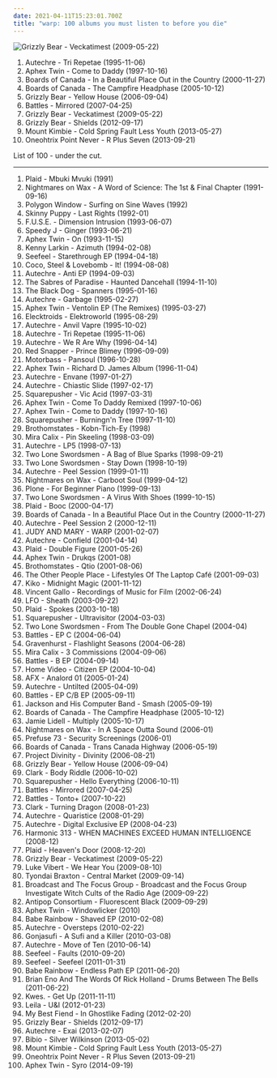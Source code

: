 ```yaml
---
date: 2021-04-11T15:23:01.700Z
title: "warp: 100 albums you must listen to before you die"
---
```

![Grizzly Bear - Veckatimest (2009-05-22)](http://coverartarchive.org/release/5d7797f1-7efc-350e-8d1f-71c5229502e0/2276646471-500.jpg "Grizzly Bear - Veckatimest (2009-05-22)")
<ol class="albums">
<li data-cover="http://coverartarchive.org/release/b8c015c8-2418-3e11-b71f-f9e391d94f6e/16619973353-500.jpg" data-tags="idm" role="button">Autechre - Tri Repetae (1995-11-06)</li>
<li data-cover="http://coverartarchive.org/release/32ad4a8c-cd44-3637-ac39-3479d7be8fb2/19702223299-500.jpg" data-tags="electronic, idm" role="button">Aphex Twin - Come to Daddy (1997-10-16)</li>
<li data-cover="http://coverartarchive.org/release/c5121f79-d6a3-4a07-876f-180f8bfe76d8/8866382616-500.jpg" data-tags="idm, ambient, electronic" role="button">Boards of Canada - In a Beautiful Place Out in the Country (2000-11-27)</li>
<li data-cover="http://coverartarchive.org/release/46448c2f-dbf1-49eb-a07a-ab9cb8d4ad4f/9818690351-500.jpg" data-tags="ambient, electronic" role="button">Boards of Canada - The Campfire Headphase (2005-10-12)</li>
<li data-cover="http://coverartarchive.org/release/e3e77ecb-7d18-3a9a-8c1a-251ebdb150c1/8130435236-500.jpg" data-tags="warp, indie folk, indie" role="button">Grizzly Bear - Yellow House (2006-09-04)</li>
<li data-cover="http://coverartarchive.org/release/bd32dcd0-5a09-4725-97ed-5918f55ee356/11318478591-500.jpg" data-tags="math rock" role="button">Battles - Mirrored (2007-04-25)</li>
<li data-cover="http://coverartarchive.org/release/5d7797f1-7efc-350e-8d1f-71c5229502e0/2276646471-500.jpg" data-tags="indie rock" role="button">Grizzly Bear - Veckatimest (2009-05-22)</li>
<li data-cover="http://coverartarchive.org/release/b0b64ca6-5bc7-4ced-a6a0-7ca8563d36ea/2032948233-500.jpg" data-tags="indie rock" role="button">Grizzly Bear - Shields (2012-09-17)</li>
<li data-cover="http://coverartarchive.org/release/a4e031e1-42b0-4cd8-a909-b7089d04dd5a/4207663303-500.jpg" data-tags="electronica, dubstep, post-dubstep" role="button">Mount Kimbie - Cold Spring Fault Less Youth (2013-05-27)</li>
<li data-cover="https://img.discogs.com/_17X3gO1kUCtordXcZf1SY67o1U=/fit-in/600x543/filters:strip_icc():format(jpeg):mode_rgb():quality(90)/discogs-images/R-4948955-1383656910-5443.jpeg.jpg" data-tags="vaporwave, electronic" role="button">Oneohtrix Point Never - R Plus Seven (2013-09-21)</li>
</ol>
List of 100 - under the cut.
<!-- more -->

_________________

<ol class="albums">
<li data-cover="http://coverartarchive.org/release/d14e987e-1f65-4ace-9d4e-cd8e40ade0c1/3578172888-500.jpg" data-tags="electronica" role="button">
Plaid - Mbuki Mvuki (1991)
</li>
<li data-cover="http://coverartarchive.org/release/d3a3e33f-d12b-4cb0-a2a1-1dcfee95fc86/6927058016-500.jpg" data-tags="electronic, warp" role="button">
Nightmares on Wax - A Word of Science: The 1st & Final Chapter (1991-09-16)
</li>
<li data-cover="http://coverartarchive.org/release/2b20bd11-00d2-4800-baa0-d2eb05486f09/6937494644-500.jpg" data-tags="idm" role="button">
Polygon Window - Surfing on Sine Waves (1992)
</li>
<li data-cover="http://coverartarchive.org/release/78491919-c124-486b-a705-d3ab323251a5/28315812844-500.jpg" data-tags="industrial" role="button">
Skinny Puppy - Last Rights (1992-01)
</li>
<li data-cover="http://coverartarchive.org/release/d65733a5-2fed-4443-beab-4440f0ef28ab/2227196642-500.jpg" data-tags="techno" role="button">
F.U.S.E. - Dimension Intrusion (1993-06-07)
</li>
<li data-cover="http://coverartarchive.org/release/455b4a46-06e1-4bd8-85d6-35bd11644f74/1353826524-500.jpg" data-tags="idm" role="button">
Speedy J - Ginger (1993-06-21)
</li>
<li data-cover="http://coverartarchive.org/release/e33730ce-6791-4e2e-aa4d-9b190ec39fdb/2575518065-500.jpg" data-tags="idm" role="button">
Aphex Twin - On (1993-11-15)
</li>
<li data-cover="http://coverartarchive.org/release/7dd56b03-de3b-450b-83e3-c151e643d83b/7803053341-500.jpg" data-tags="detroit techno" role="button">
Kenny Larkin - Azimuth (1994-02-08)
</li>
<li data-cover="https://img.discogs.com/e4A6UyWzhYvYOjxx1DftLQaMVh8=/fit-in/600x593/filters:strip_icc():format(jpeg):mode_rgb():quality(90)/discogs-images/R-28421-1276783702.jpeg.jpg" data-tags="warp" role="button">
Seefeel - Starethrough EP (1994-04-18)
</li>
<li data-cover="http://coverartarchive.org/release/2e89bfc1-ef2a-4b76-9e60-c449960ef3f8/4163980242-500.jpg" data-tags="warp, adrien wayne" role="button">
Coco, Steel & Lovebomb - It! (1994-08-08)
</li>
<li data-cover="http://coverartarchive.org/release/62a9a8a4-f5fa-4d40-bcdd-25b243f133e7/2499675510-500.jpg" data-tags="idm" role="button">
Autechre - Anti EP (1994-09-03)
</li>
<li data-cover="http://coverartarchive.org/release/85c36433-f560-4b42-858a-f91bb1813adb/6960911717-500.jpg" data-tags="electronic, electronica" role="button">
The Sabres of Paradise - Haunted Dancehall (1994-11-10)
</li>
<li data-cover="http://coverartarchive.org/release/cd4c22ef-d7fa-34fb-9beb-d5745e56fef1/7001168617-500.jpg" data-tags="electronic, idm" role="button">
The Black Dog - Spanners (1995-01-16)
</li>
<li data-cover="http://coverartarchive.org/release/49e04615-eb8d-3a81-af8e-402496a33d19/4819179308-500.jpg" data-tags="idm, electronic, ambient" role="button">
Autechre - Garbage (1995-02-27)
</li>
<li data-cover="http://coverartarchive.org/release/0ee1d08f-4e0b-4f1a-b418-7dd053fb03f1/25107182040-500.jpg" data-tags="electronic, idm" role="button">
Aphex Twin - Ventolin EP (The Remixes) (1995-03-27)
</li>
<li data-cover="http://coverartarchive.org/release/51f07041-3d9a-4458-880e-70326cdb3182/26321076591-500.jpg" data-tags="electro" role="button">
Elecktroids - Elektroworld (1995-08-29)
</li>
<li data-cover="https://img.discogs.com/xbDnd1s1Cv1ovJzUYRIubS-Pvq0=/fit-in/600x600/filters:strip_icc():format(jpeg):mode_rgb():quality(90)/discogs-images/R-28692-1234359237.jpeg.jpg" data-tags="idm" role="button">
Autechre - Anvil Vapre (1995-10-02)
</li>
<li data-cover="http://coverartarchive.org/release/b8c015c8-2418-3e11-b71f-f9e391d94f6e/16619973353-500.jpg" data-tags="idm" role="button">
Autechre - Tri Repetae (1995-11-06)
</li>
<li data-cover="http://coverartarchive.org/release/502200af-3b31-4a43-96a9-f6c791ca1843/2610689004-500.jpg" data-tags="abstract, warp, idm, knorpelfunky, adrien wayne" role="button">
Autechre - We R Are Why (1996-04-14)
</li>
<li data-cover="https://img.discogs.com/nWQE1IcfbSTHm0EDkeiX8ahJsxM=/fit-in/595x595/filters:strip_icc():format(jpeg):mode_rgb():quality(90)/discogs-images/R-7159849-1435065110-1254.jpeg.jpg" data-tags="acid jazz" role="button">
Red Snapper - Prince Blimey (1996-09-09)
</li>
<li data-cover="https://img.discogs.com/3i8WVQerYuq6HWmAht7y7enYoP8=/fit-in/600x594/filters:strip_icc():format(jpeg):mode_rgb():quality(90)/discogs-images/R-27988-1516986103-7874.jpeg.jpg" data-tags="electronic, house, warp, milestone, pop topp 30 1996, french-touch, cold house" role="button">
Motorbass - Pansoul (1996-10-28)
</li>
<li data-cover="https://img.discogs.com/PwJSdezghAFKP4Bo53Xwx2T_LW0=/fit-in/600x594/filters:strip_icc():format(jpeg):mode_rgb():quality(90)/discogs-images/R-567865-1567010804-1922.jpeg.jpg" data-tags="idm, electronic" role="button">
Aphex Twin - Richard D. James Album (1996-11-04)
</li>
<li data-cover="http://coverartarchive.org/release/a6791dbb-27f8-4f11-86bd-fa1ac3f0d654/21201572275-500.jpg" data-tags="idm" role="button">
Autechre - Envane (1997-01-27)
</li>
<li data-cover="http://coverartarchive.org/release/e382e9a2-8637-4781-a29b-3dac5c991899/3760547066-500.jpg" data-tags="idm" role="button">
Autechre - Chiastic Slide (1997-02-17)
</li>
<li data-cover="https://img.discogs.com/qFpv8o3tl3u5BDpquDi3sqSeOWs=/fit-in/600x596/filters:strip_icc():format(jpeg):mode_rgb():quality(90)/discogs-images/R-28697-1379574804-4915.jpeg.jpg" data-tags="warp" role="button">
Squarepusher - Vic Acid (1997-03-31)
</li>
<li data-cover="http://coverartarchive.org/release/2f6032f0-59dc-4c8f-b404-101442e6e2df/8128863850-500.jpg" data-tags="experimental" role="button">
Aphex Twin - Come To Daddy Remixed (1997-10-06)
</li>
<li data-cover="http://coverartarchive.org/release/32ad4a8c-cd44-3637-ac39-3479d7be8fb2/19702223299-500.jpg" data-tags="electronic, idm" role="button">
Aphex Twin - Come to Daddy (1997-10-16)
</li>
<li data-cover="http://coverartarchive.org/release/a42caee9-4254-43e0-8153-7d66b7b15f65/6976042697-500.jpg" data-tags="idm, jazz, jungle" role="button">
Squarepusher - Burningn'n Tree (1997-11-10)
</li>
<li data-cover="http://coverartarchive.org/release/86ad5c69-c941-42f3-902e-64d1ded7694e/21287112727-500.jpg" data-tags="warp" role="button">
Brothomstates - Kobn-Tich-Ey (1998)
</li>
<li data-cover="http://coverartarchive.org/release/347a4bea-0b6a-43e8-9653-39e1742d21a6/7203660837-500.jpg" data-tags="warp, idm" role="button">
Mira Calix - Pin Skeeling (1998-03-09)
</li>
<li data-cover="https://img.discogs.com/0oIYINpXweVGwt6dcz9KtgWweoQ=/fit-in/600x588/filters:strip_icc():format(jpeg):mode_rgb():quality(90)/discogs-images/R-30811-1491675470-7519.jpeg.jpg" data-tags="idm" role="button">
Autechre - LP5 (1998-07-13)
</li>
<li data-cover="https://img.discogs.com/WhYUVNzACybFdsNK13LqX07UwKE=/fit-in/600x583/filters:strip_icc():format(jpeg):mode_rgb():quality(90)/discogs-images/R-802659-1160311499.jpeg.jpg" data-tags="electronic" role="button">
Two Lone Swordsmen - A Bag of Blue Sparks (1998-09-21)
</li>
<li data-cover="http://coverartarchive.org/release/a19299f3-5fb0-3e29-a051-12ba087d30c3/5165806586-500.jpg" data-tags="electronic, electro, warp, idm, aquatic, love the cover art, railgun, album design, futins favourite, railgunall, amg album pick, andy weatherall rip" role="button">
Two Lone Swordsmen - Stay Down (1998-10-19)
</li>
<li data-cover="http://coverartarchive.org/release/07dcdd5f-3214-4c53-b985-633812424f0f/3773287828-500.jpg" data-tags="abstract, idm, peel sessions" role="button">
Autechre - Peel Session (1999-01-11)
</li>
<li data-cover="https://img.discogs.com/Zf4eIdMtJjkm6WKiirPmTmswzbI=/fit-in/600x597/filters:strip_icc():format(jpeg):mode_rgb():quality(90)/discogs-images/R-24557-1405269682-9878.jpeg.jpg" data-tags="chillout, electronic" role="button">
Nightmares on Wax - Carboot Soul (1999-04-12)
</li>
<li data-cover="https://img.discogs.com/xIMJ3yuwNZni5gRvUOYpau1yNmY=/fit-in/600x595/filters:strip_icc():format(jpeg):mode_rgb():quality(90)/discogs-images/R-1722-1379544269-2878.jpeg.jpg" data-tags="idm" role="button">
Plone - For Beginner Piano (1999-09-13)
</li>
<li data-cover="http://coverartarchive.org/release/bce659f2-8e98-44f7-8e9c-a26c4d81adbf/19094554867-500.jpg" data-tags="electronic" role="button">
Two Lone Swordsmen - A Virus With Shoes (1999-10-15)
</li>
<li data-cover="http://coverartarchive.org/release/b805d5cf-4e1f-43b3-bf0d-045538fdeba4/9151581083-500.jpg" data-tags="warp" role="button">
Plaid - Booc (2000-04-17)
</li>
<li data-cover="http://coverartarchive.org/release/c5121f79-d6a3-4a07-876f-180f8bfe76d8/8866382616-500.jpg" data-tags="idm, ambient, electronic" role="button">
Boards of Canada - In a Beautiful Place Out in the Country (2000-11-27)
</li>
<li data-cover="http://coverartarchive.org/release/b40e6b9c-762f-4dab-948d-e9851562862e/7786774956-500.jpg" data-tags="idm" role="button">
Autechre - Peel Session 2 (2000-12-11)
</li>
<li data-cover="https://img.discogs.com/iZggINNClc2Zcsocv_Pkgj8f-8U=/fit-in/600x531/filters:strip_icc():format(jpeg):mode_rgb():quality(90)/discogs-images/R-4242287-1470161770-6322.jpeg.jpg" data-tags="warp" role="button">
JUDY AND MARY - WARP (2001-02-07)
</li>
<li data-cover="http://coverartarchive.org/release/5c83d579-c302-30fa-93c5-1a2c7144bd3a/7890623689-500.jpg" data-tags="idm" role="button">
Autechre - Confield (2001-04-14)
</li>
<li data-cover="http://coverartarchive.org/release/768b1c76-6c1c-4720-9100-0cbece176269/6980557713-500.jpg" data-tags="electronic" role="button">
Plaid - Double Figure (2001-05-26)
</li>
<li data-cover="http://coverartarchive.org/release/a3a96dde-8af3-3622-a936-4ac3af501e1d/9517970099-500.jpg" data-tags="idm, electronic" role="button">
Aphex Twin - Drukqs (2001-08)
</li>
<li data-cover="https://img.discogs.com/CvnFt9Mi4Th_krYfCBVx7fHpZ7I=/fit-in/600x602/filters:strip_icc():format(jpeg):mode_rgb():quality(90)/discogs-images/R-14741-1602662343-4030.jpeg.jpg" data-tags="warp, idm" role="button">
Brothomstates - Qtio (2001-08-06)
</li>
<li data-cover="http://coverartarchive.org/release/496f6f0b-d763-4759-bab8-81a96d18964e/1696126538-500.jpg" data-tags="techno" role="button">
The Other People Place - Lifestyles Of The Laptop Café (2001-09-03)
</li>
<li data-cover="http://coverartarchive.org/release/53a9d075-d282-4f70-bda5-8c2590e011e9/8239557806-500.jpg" data-tags="warp, electro-house, adrien wayne, shopping-list, currently-addicted-to, currently-listening-to, gotta buy, -listen tech" role="button">
Kiko - Midnight Magic (2001-11-12)
</li>
<li data-cover="http://coverartarchive.org/release/477e5f2b-09f5-4d5d-b3cb-dd3b852f597e/15485751824-500.jpg" data-tags="lounge, post rock" role="button">
Vincent Gallo - Recordings of Music for Film (2002-06-24)
</li>
<li data-cover="http://coverartarchive.org/release/5a7e6b64-f64a-4f9b-b525-f500af815d17/27817753712-500.jpg" data-tags="electronic" role="button">
LFO - Sheath (2003-09-22)
</li>
<li data-cover="https://img.discogs.com/27FuOpQx6x6ynGYjGZ7jCw9emS8=/fit-in/400x404/filters:strip_icc():format(jpeg):mode_rgb():quality(90)/discogs-images/R-197766-001.jpg.jpg" data-tags="electronic, idm" role="button">
Plaid - Spokes (2003-10-18)
</li>
<li data-cover="http://coverartarchive.org/release/426f0e00-b541-461d-9747-9d861ed75141/6923514210-500.jpg" data-tags="idm" role="button">
Squarepusher - Ultravisitor (2004-03-03)
</li>
<li data-cover="https://img.discogs.com/-ezxPRzCfLyMAd8O6gzaZ07zj-w=/fit-in/600x601/filters:strip_icc():format(jpeg):mode_rgb():quality(90)/discogs-images/R-255309-1582083365-6263.jpeg.jpg" data-tags="electronic, warp" role="button">
Two Lone Swordsmen - From The Double Gone Chapel (2004-04)
</li>
<li data-cover="https://img.discogs.com/slv1e8PHJ_XZYPukaRuGkBXaXkE=/fit-in/600x600/filters:strip_icc():format(jpeg):mode_rgb():quality(90)/discogs-images/R-451747-1189874201.jpeg.jpg" data-tags="math rock, warp" role="button">
Battles - EP C (2004-06-04)
</li>
<li data-cover="http://coverartarchive.org/release/4c451fc8-d475-4b90-8478-98a358d90278/6924928858-500.jpg" data-tags="00s, music to fall asleep to, choke" role="button">
Gravenhurst - Flashlight Seasons (2004-06-28)
</li>
<li data-cover="https://img.discogs.com/KVpII41nueYo1GHksjavLj5lJ7w=/fit-in/300x300/filters:strip_icc():format(jpeg):mode_rgb():quality(90)/discogs-images/R-315388-1324131746.jpeg.jpg" data-tags="warp" role="button">
Mira Calix - 3 Commissions (2004-09-06)
</li>
<li data-cover="http://coverartarchive.org/release/18d9f1a4-0d64-42d8-9f29-698c03c9674a/11800075266-500.jpg" data-tags="math rock" role="button">
Battles - B EP (2004-09-14)
</li>
<li data-cover="https://img.discogs.com/7esZULFux7MjLnJgheOk2UYalpo=/fit-in/600x611/filters:strip_icc():format(jpeg):mode_rgb():quality(90)/discogs-images/R-326272-1156392538.jpeg.jpg" data-tags="warp" role="button">
Home Video - Citizen EP (2004-10-04)
</li>
<li data-cover="https://img.discogs.com/lsyG4vw3UWpE6UV-XCwqUiBGi70=/fit-in/500x356/filters:strip_icc():format(jpeg):mode_rgb():quality(90)/discogs-images/R-6620592-1423251240-6188.jpeg.jpg" data-tags="idm, electronic, acid, 00s" role="button">
AFX - Analord 01 (2005-01-24)
</li>
<li data-cover="http://coverartarchive.org/release/c5af15a6-a463-455d-9308-910b1f5b99f1/1990842142-500.jpg" data-tags="idm" role="button">
Autechre - Untilted (2005-04-09)
</li>
<li data-cover="http://coverartarchive.org/release/33e04fab-1890-4472-aa2c-0aa61f723fa4/4601677125-500.jpg" data-tags="math rock" role="button">
Battles - EP C/B EP (2005-09-11)
</li>
<li data-cover="https://img.discogs.com/n6RxQIreY_P_N3D2pi38CmQNLmU=/fit-in/600x450/filters:strip_icc():format(jpeg):mode_rgb():quality(90)/discogs-images/R-15454907-1591804356-3077.jpeg.jpg" data-tags="warp, idm, glitch" role="button">
Jackson and His Computer Band - Smash (2005-09-19)
</li>
<li data-cover="http://coverartarchive.org/release/46448c2f-dbf1-49eb-a07a-ab9cb8d4ad4f/9818690351-500.jpg" data-tags="ambient, electronic" role="button">
Boards of Canada - The Campfire Headphase (2005-10-12)
</li>
<li data-cover="https://img.discogs.com/8pb_ECqSGqh9xdrVTS4wllVSLW8=/fit-in/600x519/filters:strip_icc():format(jpeg):mode_rgb():quality(90)/discogs-images/R-458424-1118248956.jpg.jpg" data-tags="soul" role="button">
Jamie Lidell - Multiply (2005-10-17)
</li>
<li data-cover="http://coverartarchive.org/release/ae6389a7-cd8c-3e62-8db1-1b9a9e6e27b9/4394479901-500.jpg" data-tags="downtempo, chillout" role="button">
Nightmares on Wax - In A Space Outta Sound (2006-01)
</li>
<li data-cover="https://img.discogs.com/RyAZN977Z5JxP-rFncQRYr8fzyc=/fit-in/300x303/filters:strip_icc():format(jpeg):mode_rgb():quality(90)/discogs-images/R-584943-1134760944.jpeg.jpg" data-tags="warp" role="button">
Prefuse 73 - Security Screenings (2006-01)
</li>
<li data-cover="http://coverartarchive.org/release/760a9ad2-1468-373c-9e02-5748a34f89d1/8211061706-500.jpg" data-tags="electronic" role="button">
Boards of Canada - Trans Canada Highway (2006-05-19)
</li>
<li data-cover="https://img.discogs.com/1XQ5G2ix3Ax50Y3WMl6AJIKLIUM=/fit-in/299x300/filters:strip_icc():format(jpeg):mode_rgb():quality(90)/discogs-images/R-3459271-1331208181.jpeg.jpg" data-tags="ambient" role="button">
Project Divinity - Divinity (2006-08-21)
</li>
<li data-cover="http://coverartarchive.org/release/e3e77ecb-7d18-3a9a-8c1a-251ebdb150c1/8130435236-500.jpg" data-tags="warp, indie folk, indie" role="button">
Grizzly Bear - Yellow House (2006-09-04)
</li>
<li data-cover="http://coverartarchive.org/release/be3ee5d2-98ff-46af-bf7f-b5aafc2dbcee/5303829713-500.jpg" data-tags="idm, electronic" role="button">
Clark - Body Riddle (2006-10-02)
</li>
<li data-cover="https://img.discogs.com/6um4N2hqgHzP_OrJWWvz6uPwieY=/fit-in/580x572/filters:strip_icc():format(jpeg):mode_rgb():quality(90)/discogs-images/R-767536-1156714289.jpeg.jpg" data-tags="electronic, idm" role="button">
Squarepusher - Hello Everything (2006-10-11)
</li>
<li data-cover="http://coverartarchive.org/release/bd32dcd0-5a09-4725-97ed-5918f55ee356/11318478591-500.jpg" data-tags="math rock" role="button">
Battles - Mirrored (2007-04-25)
</li>
<li data-cover="http://coverartarchive.org/release/d800a9e2-c11a-4d35-98e8-6b8cdb4ac631/7263437184-500.jpg" data-tags="experimental" role="button">
Battles - Tonto+ (2007-10-22)
</li>
<li data-cover="http://coverartarchive.org/release/4df7d7b5-5ea3-401d-b8ee-d87bdc754492/23274425096-500.jpg" data-tags="idm, techno" role="button">
Clark - Turning Dragon (2008-01-23)
</li>
<li data-cover="http://coverartarchive.org/release/dd554851-acbd-31c8-8bf1-61a297e55fb7/3653298333-500.jpg" data-tags="idm" role="button">
Autechre - Quaristice (2008-01-29)
</li>
<li data-cover="http://coverartarchive.org/release/c2c8495d-e554-47a6-bac2-93588f3f7996/19581715203-500.jpg" data-tags="electronic, ambient, experimental, abstract, warp, idm, glitch" role="button">
Autechre - Digital Exclusive EP (2008-04-23)
</li>
<li data-cover="http://coverartarchive.org/release/4d061cad-5d2d-3f63-b787-a3854eba9137/8301299702-500.jpg" data-tags="electronic, warp, idm, adtsmusthave" role="button">
Harmonic 313 - WHEN MACHINES EXCEED HUMAN INTELLIGENCE (2008-12)
</li>
<li data-cover="http://coverartarchive.org/release/841fd4bb-c13e-4da8-9356-5c2593f230db/3578306752-500.jpg" data-tags="soundtrack, chillout, electronic, warp, idm, elow" role="button">
Plaid - Heaven's Door (2008-12-20)
</li>
<li data-cover="http://coverartarchive.org/release/5d7797f1-7efc-350e-8d1f-71c5229502e0/2276646471-500.jpg" data-tags="indie rock" role="button">
Grizzly Bear - Veckatimest (2009-05-22)
</li>
<li data-cover="http://coverartarchive.org/release/99b09d02-9cc9-3fed-8431-f162165a9371/6281423897-500.jpg" data-tags="electronic" role="button">
Luke Vibert - We Hear You (2009-08-10)
</li>
<li data-cover="https://img.discogs.com/olvPPLxjABG26vby30YknA33UuA=/fit-in/480x480/filters:strip_icc():format(jpeg):mode_rgb():quality(90)/discogs-images/R-1937588-1253651723.jpeg.jpg" data-tags="electronic, post-rock, strange, warp, avantgarde" role="button">
Tyondai Braxton - Central Market (2009-09-14)
</li>
<li data-cover="http://coverartarchive.org/release/4d07d9de-68c4-4048-9c08-a4962fbd99f1/8017009685-500.jpg" data-tags="hauntology" role="button">
Broadcast and The Focus Group - Broadcast and the Focus Group Investigate Witch Cults of the Radio Age (2009-09-22)
</li>
<li data-cover="http://coverartarchive.org/release/5972f2cc-aadd-4d03-ad99-dcf150b2c921/4380237493-500.jpg" data-tags="hip-hop, rap, underground hip-hop, warp, elettronica" role="button">
Antipop Consortium - Fluorescent Black (2009-09-29)
</li>
<li data-cover="https://img.discogs.com/0ldZPAyteJHU9oLD-amTVAIxXvE=/fit-in/531x467/filters:strip_icc():format(jpeg):mode_rgb():quality(90)/discogs-images/R-166064-1183274518.jpeg.jpg" data-tags="idm, electronic" role="button">
Aphex Twin - Windowlicker (2010)
</li>
<li data-cover="https://img.discogs.com/2CR9gAc6WsywOnJZ4ixs8mF_bfk=/fit-in/480x480/filters:strip_icc():format(jpeg):mode_rgb():quality(90)/discogs-images/R-2165838-1267558473.jpeg.jpg" data-tags="warp" role="button">
Babe Rainbow - Shaved EP (2010-02-08)
</li>
<li data-cover="https://img.discogs.com/BeOJW2lLMm85jFxab4MCqNwSkfU=/fit-in/600x451/filters:strip_icc():format(jpeg):mode_rgb():quality(90)/discogs-images/R-2192232-1269004584.jpeg.jpg" data-tags="idm" role="button">
Autechre - Oversteps (2010-02-22)
</li>
<li data-cover="https://img.discogs.com/w9cd3UpEjo7qVNa25W6pqdgEWns=/fit-in/315x317/filters:strip_icc():format(jpeg):mode_rgb():quality(90)/discogs-images/R-2171816-1268222661.jpeg.jpg" data-tags="experimental" role="button">
Gonjasufi - A Sufi and a Killer (2010-03-08)
</li>
<li data-cover="https://img.discogs.com/bGu3Z-yVmzeVtZEQF4xOZXgEw9o=/fit-in/600x600/filters:strip_icc():format(jpeg):mode_rgb():quality(90)/discogs-images/R-4990239-1381539481-8331.jpeg.jpg" data-tags="idm" role="button">
Autechre - Move of Ten (2010-06-14)
</li>
<li data-cover="http://coverartarchive.org/release/a23444de-da70-3b89-b3aa-442f3545fafd/16467016306-500.jpg" data-tags="warp" role="button">
Seefeel - Faults (2010-09-20)
</li>
<li data-cover="http://coverartarchive.org/release/b1c45015-91f7-4020-bc54-3f843ed4c11a/6962384439-500.jpg" data-tags="shoegaze, warp, great groove, experimental downtempo, comeback albums, top-67" role="button">
Seefeel - Seefeel (2011-01-31)
</li>
<li data-cover="http://coverartarchive.org/release/ef335cce-5b0e-4636-b4f1-17af1a043956/26299636754-500.jpg" data-tags="warp" role="button">
Babe Rainbow - Endless Path EP (2011-06-20)
</li>
<li data-cover="https://via.placeholder.com/450" data-tags="electronica, ambient, warp, avantgarde, brian eno, a distant fire burning, drums between the bells 2011, rick holland" role="button">
Brian Eno And The Words Of Rick Holland - Drums Between The Bells (2011-06-22)
</li>
<li data-cover="http://coverartarchive.org/release/482d791c-0960-420c-80b7-cb21d9d3b7d6/3472949773-500.jpg" data-tags="warp" role="button">
Kwes. - Get Up (2011-11-11)
</li>
<li data-cover="https://img.discogs.com/Y5-9Ujsm6AvSG1xdiUv7MO-y05Y=/fit-in/600x600/filters:strip_icc():format(jpeg):mode_rgb():quality(90)/discogs-images/R-3356173-1327149284.jpeg.jpg" data-tags="warp, redhot, redhotmarisol" role="button">
Leila - U&I (2012-01-23)
</li>
<li data-cover="https://img.discogs.com/R_9WuQhg0h2_rziNWvOgxIbQVlc=/fit-in/600x600/filters:strip_icc():format(jpeg):mode_rgb():quality(90)/discogs-images/R-3416015-1329568683.jpeg.jpg" data-tags="warp, psychedelic rock" role="button">
My Best Fiend - In Ghostlike Fading (2012-02-20)
</li>
<li data-cover="http://coverartarchive.org/release/b0b64ca6-5bc7-4ced-a6a0-7ca8563d36ea/2032948233-500.jpg" data-tags="indie rock" role="button">
Grizzly Bear - Shields (2012-09-17)
</li>
<li data-cover="https://img.discogs.com/E6Y-5DkttPPcqUxEB8hFPRtNjcQ=/fit-in/600x597/filters:strip_icc():format(jpeg):mode_rgb():quality(90)/discogs-images/R-1054051-1276778144.jpeg.jpg" data-tags="idm" role="button">
Autechre - Exai (2013-02-07)
</li>
<li data-cover="http://coverartarchive.org/release/cfaeac89-fbd5-4aaf-822a-6fa529762a55/8858446727-500.jpg" data-tags="electronic, experimental, post-rock, downtempo, 10s" role="button">
Bibio - Silver Wilkinson (2013-05-02)
</li>
<li data-cover="http://coverartarchive.org/release/a4e031e1-42b0-4cd8-a909-b7089d04dd5a/4207663303-500.jpg" data-tags="electronica, dubstep, post-dubstep" role="button">
Mount Kimbie - Cold Spring Fault Less Youth (2013-05-27)
</li>
<li data-cover="https://img.discogs.com/_17X3gO1kUCtordXcZf1SY67o1U=/fit-in/600x543/filters:strip_icc():format(jpeg):mode_rgb():quality(90)/discogs-images/R-4948955-1383656910-5443.jpeg.jpg" data-tags="vaporwave, electronic" role="button">
Oneohtrix Point Never - R Plus Seven (2013-09-21)
</li>
<li data-cover="http://coverartarchive.org/release/3a039fd3-634f-4691-bf0d-091d852d272a/8119962414-500.jpg" data-tags="idm" role="button">
Aphex Twin - Syro (2014-09-19)
</li>
</ol>